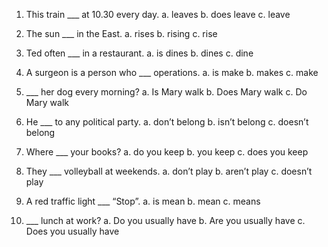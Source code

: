 1.	This train ___ at 10.30 every day. 
a.	leaves 
b.	does leave 
c.	leave

2.	The sun ___ in the East. 
a.	rises 
b.	rising 
c.	rise

3.	Ted often ___ in a restaurant. 
a.	is dines 
b.	dines 
c.	dine

4.	A surgeon is a person who ___ operations. 
a.	is make 
b.	makes 
c.	make

5.	___ her dog every morning? 
a.	Is Mary walk 
b.	Does Mary walk 
c.	Do Mary walk

6.	He ___ to any political party.
a.	don’t belong
b.	isn’t belong
c.	doesn’t belong

7.	Where ___ your books? 
a.	do you keep
b.	you keep
c.	does you keep

8.	They ___ volleyball at weekends.
a.	don’t play
b.	aren’t play
c.	doesn’t play

9.	A red traffic light ___ “Stop”.
a.	is mean
b.	mean
c.	means

10.	___ lunch at work?
a.	Do you usually have
b.	Are you usually have
c.	Does you usually have

